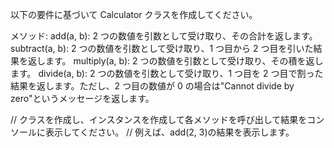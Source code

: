 以下の要件に基づいて Calculator クラスを作成してください。

メソッド:
add(a, b):
2 つの数値を引数として受け取り、その合計を返します。
subtract(a, b):
2 つの数値を引数として受け取り、1 つ目から 2 つ目を引いた結果を返します。
multiply(a, b):
2 つの数値を引数として受け取り、その積を返します。
divide(a, b):
2 つの数値を引数として受け取り、1 つ目を 2 つ目で割った結果を返します。ただし、2 つ目の数値が 0 の場合は"Cannot divide by zero"というメッセージを返します。

// クラスを作成し、インスタンスを作成して各メソッドを呼び出して結果をコンソールに表示してください。
// 例えば、add(2, 3)の結果を表示します。
